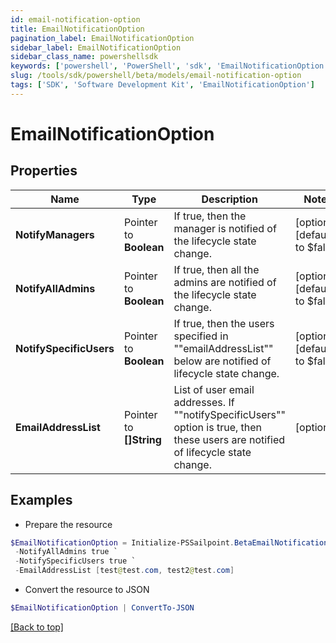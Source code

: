 ```yaml
---
id: email-notification-option
title: EmailNotificationOption
pagination_label: EmailNotificationOption
sidebar_label: EmailNotificationOption
sidebar_class_name: powershellsdk
keywords: ['powershell', 'PowerShell', 'sdk', 'EmailNotificationOption'] 
slug: /tools/sdk/powershell/beta/models/email-notification-option
tags: ['SDK', 'Software Development Kit', 'EmailNotificationOption']
---
```



# EmailNotificationOption

## Properties

Name | Type | Description | Notes
------------ | ------------- | ------------- | -------------
**NotifyManagers** |  Pointer to **Boolean** | If true, then the manager is notified of the lifecycle state change. | [optional] [default to $false]
**NotifyAllAdmins** |  Pointer to **Boolean** | If true, then all the admins are notified of the lifecycle state change. | [optional] [default to $false]
**NotifySpecificUsers** |  Pointer to **Boolean** | If true, then the users specified in ""emailAddressList"" below are notified of lifecycle state change. | [optional] [default to $false]
**EmailAddressList** |  Pointer to **[]String** | List of user email addresses. If ""notifySpecificUsers"" option is true, then these users are notified of lifecycle state change. | [optional] 

## Examples

- Prepare the resource
```powershell
$EmailNotificationOption = Initialize-PSSailpoint.BetaEmailNotificationOption  -NotifyManagers true `
 -NotifyAllAdmins true `
 -NotifySpecificUsers true `
 -EmailAddressList [test@test.com, test2@test.com]
```

- Convert the resource to JSON
```powershell
$EmailNotificationOption | ConvertTo-JSON
```


[[Back to top]](#) 

